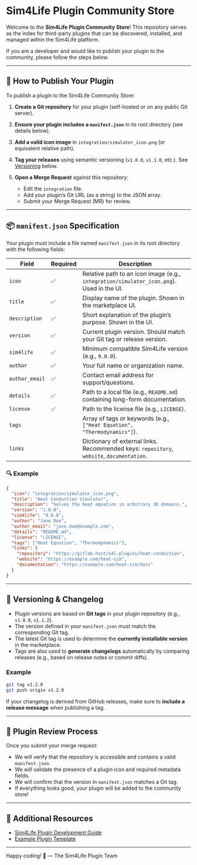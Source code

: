 # Sim4Life Plugin Community Store

Welcome to the **Sim4Life Plugin Community Store**!
This repository serves as the index for third-party plugins that can be discovered, installed, and managed within the Sim4Life platform.

If you are a developer and would like to publish your plugin to the community, please follow the steps below.

---

## 🔌 How to Publish Your Plugin

To publish a plugin to the Sim4Life Community Store:

1. **Create a Git repository** for your plugin (self-hosted or on any public Git server).
2. **Ensure your plugin includes a `manifest.json`** in its root directory (see details below).
3. **Add a valid icon image** in `integration/simulator_icon.png` (or equivalent relative path).
4. **Tag your releases** using semantic versioning (`v1.0.0`, `v1.1.0`, etc.). See [Versioning](#-versioning--changelog) below.
5. **Open a Merge Request** against this repository:

   * Edit the `integration` file.
   * Add your plugin’s Git URL (as a string) to the JSON array.
   * Submit your Merge Request (MR) for review.

---

## 📦 `manifest.json` Specification

Your plugin must include a file named `manifest.json` in its root directory with the following fields:

| Field          | Required | Description                                                                               |
| -------------- | -------- | ----------------------------------------------------------------------------------------- |
| `icon`         | ✅       | Relative path to an icon image (e.g., `integration/simulator_icon.png`). Used in the UI.  |
| `title`        | ✅       | Display name of the plugin. Shown in the marketplace UI.                                  |
| `description`  | ✅       | Short explanation of the plugin’s purpose. Shown in the UI.                               |
| `version`      | ✅       | Current plugin version. Should match your Git tag or release version.                     |
| `sim4life`     | ✅       | Minimum compatible Sim4Life version (e.g., `9.0.0`).                                      |
| `author`       | ✅       | Your full name or organization name.                                                      |
| `author_email` | ✅       | Contact email address for support/questions.                                              |
| `details`      | ✅       | Path to a local file (e.g., `README.md`) containing long-form documentation.              |
| `license`      | ✅       | Path to the license file (e.g., `LICENSE`).                                               |
| `tags`         |          | Array of tags or keywords (e.g., `["Heat Equation", "Thermodynamics"]`).                  |
| `links`        |          | Dictionary of external links. Recommended keys: `repository`, `website`, `documentation`. |

### 🔍 Example

```json
{
  "icon": "integration/simulator_icon.png",
  "title": "Heat Conduction Simulator",
  "description": "Solves the heat equation in arbitrary 3D domains.",
  "version": "1.0.0",
  "sim4life": "9.0.0",
  "author": "Jane Doe",
  "author_email": "jane.doe@example.com",
  "details": "README.md",
  "license": "LICENSE",
  "tags": ["Heat Equation", "Thermodynamics"],
  "links": {
    "repository": "https://gitlab.host/s4l-plugins/heat-conduction",
    "website": "https://example.com/heat-sim",
    "documentation": "https://example.com/heat-sim/docs"
  }
}
```

---

## 🔖 Versioning & Changelog

* Plugin versions are based on **Git tags** in your plugin repository (e.g., `v1.0.0`, `v1.1.2`).
* The version defined in your `manifest.json` must match the corresponding Git tag.
* The latest Git tag is used to determine the **currently installable version** in the marketplace.
* Tags are also used to **generate changelogs** automatically by comparing releases (e.g., based on release notes or commit diffs).

### Example

```bash
git tag v1.2.0
git push origin v1.2.0
```

If your changelog is derived from GitHub releases, make sure to **include a release message** when publishing a tag.

---

## 📅 Plugin Review Process

Once you submit your merge request:

* We will verify that the repository is accessible and contains a valid `manifest.json`.
* We will validate the presence of a plugin icon and required metadata fields.
* We will confirm that the version in `manifest.json` matches a Git tag.
* If everything looks good, your plugin will be added to the community store!

---

## 📜 Additional Resources

* [Sim4Life Plugin Development Guide](https://yourdocs.example.com)
* [Example Plugin Template](https://cookiecutter.com)

---

Happy coding! 🎉
— The Sim4Life Plugin Team
